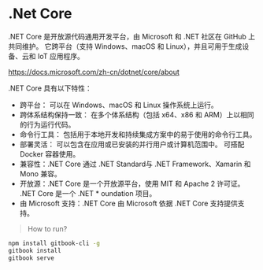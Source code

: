 # .Net Core

.NET Core 是开放源代码通用开发平台，由 Microsoft 和 .NET 社区在 GitHub 上共同维护。 它跨平台（支持 Windows、macOS 和 Linux），并且可用于生成设备、云和 IoT 应用程序。

https://docs.microsoft.com/zh-cn/dotnet/core/about

.NET Core 具有以下特性：
* 跨平台： 可以在 Windows、macOS 和 Linux 操作系统上运行。
* 跨体系结构保持一致： 在多个体系结构（包括 x64、x86 和 ARM）上以相同的行为运行代码。
* 命令行工具： 包括用于本地开发和持续集成方案中的易于使用的命令行工具。
* 部署灵活： 可以包含在应用或已安装的并行用户或计算机范围中。 可搭配 Docker 容器使用。
* 兼容性：.NET Core 通过 .NET Standard与 .NET Framework、Xamarin 和 Mono 兼容。
* 开放源：.NET Core 是一个开放源平台，使用 MIT 和 Apache 2 许可证。 .NET Core 是一个 .NET * oundation 项目。
* 由 Microsoft 支持：.NET Core 由 Microsoft 依据 .NET Core 支持提供支持。

> How to run?

```sh
npm install gitbook-cli -g
gitbook install
gitbook serve
```